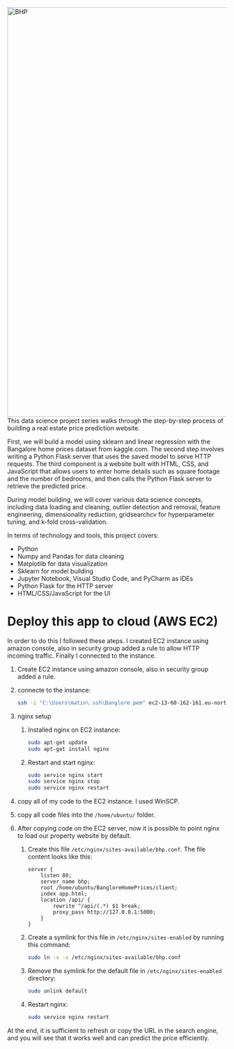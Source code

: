 <img width="940" alt="BHP" src="https://github.com/user-attachments/assets/47d6dd39-d3e0-412a-8f8f-873058da3e96">
This data science project series walks through the step-by-step process of building a real estate price prediction website.

First, we will build a model using sklearn and linear regression with the Bangalore home prices dataset from kaggle.com. The second step involves writing a Python Flask server that uses the saved model to serve HTTP requests. The third component is a website built with HTML, CSS, and JavaScript that allows users to enter home details such as square footage and the number of bedrooms, and then calls the Python Flask server to retrieve the predicted price.

During model building, we will cover various data science concepts, including data loading and cleaning, outlier detection and removal, feature engineering, dimensionality reduction, gridsearchcv for hyperparameter tuning, and k-fold cross-validation.

In terms of technology and tools, this project covers:

- Python
- Numpy and Pandas for data cleaning
- Matplotlib for data visualization
- Sklearn for model building
- Jupyter Notebook, Visual Studio Code, and PyCharm as IDEs
- Python Flask for the HTTP server
- HTML/CSS/JavaScript for the UI

# Deploy this app to cloud (AWS EC2)
In order to do this I followed these ateps. I created EC2 instance using amazon console, also in security group added a rule to allow HTTP incoming traffic.
Finally I connected to the instance.


1. Create EC2 instance using amazon console, also in security group added a rule.
2. connecte to the instance:
    ```bash
    ssh -i "C:\Users\matin\.ssh\Banglore.pem" ec2-13-60-162-161.eu-north-1.compute.amazonaws.com
    ```

3. nginx setup
    1. Installed nginx on EC2 instance:
        ```bash
        sudo apt-get update
        sudo apt-get install nginx
        ```
    2.  Restart and start nginx:
        ```bash
        sudo service nginx start
        sudo service nginx stop
        sudo service nginx restart
        ```

4. copy all of my code to the EC2 instance. I used WinSCP.
5. copy all code files into the `/home/ubuntu/` folder. 
6. After copying code on the EC2 server, now it is possible to point nginx to load our property website by default.
    1. Create this file `/etc/nginx/sites-available/bhp.conf`. The file content looks like this:
        ```nginx
        server {
            listen 80;
            server_name bhp;
            root /home/ubuntu/BangloreHomePrices/client;
            index app.html;
            location /api/ {
                rewrite ^/api/(.*) $1 break;
                proxy_pass http://127.0.0.1:5000;
            }
        }
        ```
    2. Create a symlink for this file in `/etc/nginx/sites-enabled` by running this command:
        ```bash
        sudo ln -v -s /etc/nginx/sites-available/bhp.conf
        ```
    3. Remove the symlink for the default file in `/etc/nginx/sites-enabled` directory:
        ```bash
        sudo unlink default
        ```
    4. Restart nginx:
        ```bash
        sudo service nginx restart
        ```
At the end, it is sufficient to refresh or copy the URL in the search engine, and you will see that it works well and can predict the price efficiently.
